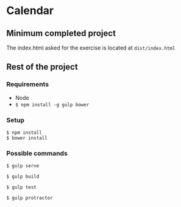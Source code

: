 # Calendar

## Minimum completed project

The index.html asked for the exercise is located at `dist/index.html`


## Rest of the project

### Requirements
 - Node
 - `$ npm install -g gulp bower`

### Setup
```
$ npm install
$ bower install
```

### Possible commands
```
$ gulp serve
```
```
$ gulp build
```
```
$ gulp test
```
```
$ gulp protractor
```
